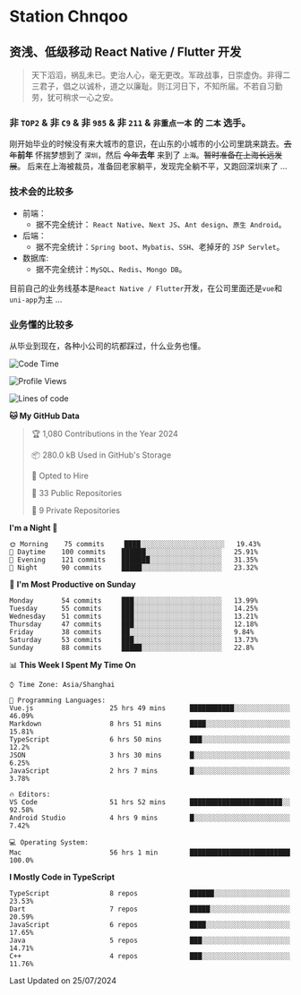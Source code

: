 # Station Chnqoo

## 资浅、低级移动 React Native / Flutter 开发

> 天下滔滔，祸乱未已。吏治人心，毫无更改。军政战事，日崇虚伪。非得二三君子，倡之以诚朴，道之以廉耻。则江河日下，不知所届。不若自习勤劳，犹可稍求一心之安。

### 非 `TOP2` & 非 `C9` & 非 `985` & 非 `211` & `非重点一本` 的 `二本` 选手。

刚开始毕业的时候没有来大城市的意识，在山东的小城市的小公司里跳来跳去。~~去年~~**前年** 怀揣梦想到了 `深圳`，然后 ~~今年~~**去年** 来到了 `上海`。~~暂时准备在上海长远发展~~。
后来在上海被裁员，准备回老家躺平，发现完全躺不平，又跑回深圳来了 ...

### 技术会的比较多

- 前端：
  - 据不完全统计： `React Native`、`Next JS`、`Ant design`、`原生 Android`。
- 后端：
  - 据不完全统计：`Spring boot`、`Mybatis`、`SSH`、老掉牙的 `JSP Servlet`。
- 数据库:
  - 据不完全统计：`MySQL`、`Redis`、`Mongo DB`。

目前自己的业务线基本是`React Native / Flutter`开发，在公司里面还是`vue`和`uni-app`为主 ...

### 业务懂的比较多

从毕业到现在，各种小公司的坑都踩过，什么业务也懂。

<!--START_SECTION:waka-->
![Code Time](http://img.shields.io/badge/Code%20Time-5%2C625%20hrs%2019%20mins-blue)

![Profile Views](http://img.shields.io/badge/Profile%20Views-1-blue)

![Lines of code](https://img.shields.io/badge/From%20Hello%20World%20I%27ve%20Written-277%20Thousand%20lines%20of%20code-blue)

**🐱 My GitHub Data** 

> 🏆 1,080 Contributions in the Year 2024
 > 
> 📦 280.0 kB Used in GitHub's Storage 
 > 
> 💼 Opted to Hire
 > 
> 📜 33 Public Repositories 
 > 
> 🔑 9 Private Repositories  
 > 
**I'm a Night 🦉** 

```text
🌞 Morning    75 commits     ████░░░░░░░░░░░░░░░░░░░░░   19.43% 
🌆 Daytime    100 commits    ██████░░░░░░░░░░░░░░░░░░░   25.91% 
🌃 Evening    121 commits    ███████░░░░░░░░░░░░░░░░░░   31.35% 
🌙 Night      90 commits     █████░░░░░░░░░░░░░░░░░░░░   23.32%

```
📅 **I'm Most Productive on Sunday** 

```text
Monday       54 commits     ███░░░░░░░░░░░░░░░░░░░░░░   13.99% 
Tuesday      55 commits     ███░░░░░░░░░░░░░░░░░░░░░░   14.25% 
Wednesday    51 commits     ███░░░░░░░░░░░░░░░░░░░░░░   13.21% 
Thursday     47 commits     ███░░░░░░░░░░░░░░░░░░░░░░   12.18% 
Friday       38 commits     ██░░░░░░░░░░░░░░░░░░░░░░░   9.84% 
Saturday     53 commits     ███░░░░░░░░░░░░░░░░░░░░░░   13.73% 
Sunday       88 commits     █████░░░░░░░░░░░░░░░░░░░░   22.8%

```


📊 **This Week I Spent My Time On** 

```text
⌚︎ Time Zone: Asia/Shanghai

💬 Programming Languages: 
Vue.js                   25 hrs 49 mins      ███████████░░░░░░░░░░░░░░   46.09% 
Markdown                 8 hrs 51 mins       ████░░░░░░░░░░░░░░░░░░░░░   15.81% 
TypeScript               6 hrs 50 mins       ███░░░░░░░░░░░░░░░░░░░░░░   12.2% 
JSON                     3 hrs 30 mins       █░░░░░░░░░░░░░░░░░░░░░░░░   6.25% 
JavaScript               2 hrs 7 mins        █░░░░░░░░░░░░░░░░░░░░░░░░   3.78%

🔥 Editors: 
VS Code                  51 hrs 52 mins      ███████████████████████░░   92.58% 
Android Studio           4 hrs 9 mins        █░░░░░░░░░░░░░░░░░░░░░░░░   7.42%

💻 Operating System: 
Mac                      56 hrs 1 min        █████████████████████████   100.0%

```

**I Mostly Code in TypeScript** 

```text
TypeScript               8 repos             ██████░░░░░░░░░░░░░░░░░░░   23.53% 
Dart                     7 repos             █████░░░░░░░░░░░░░░░░░░░░   20.59% 
JavaScript               6 repos             ████░░░░░░░░░░░░░░░░░░░░░   17.65% 
Java                     5 repos             ███░░░░░░░░░░░░░░░░░░░░░░   14.71% 
C++                      4 repos             ███░░░░░░░░░░░░░░░░░░░░░░   11.76%

```



 Last Updated on 25/07/2024
<!--END_SECTION:waka-->

<!---
ChenqiaoStation/ChenqiaoStation is a ✨ special ✨ repository because its `README.md` (this file) appears on your GitHub profile.
You can click the Preview link to take a look at your changes.
--->
